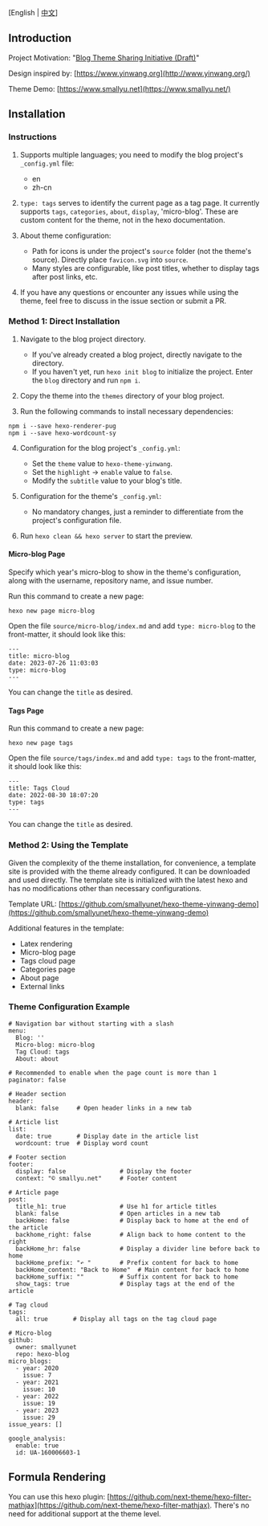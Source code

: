[English | [中文](README_zh.md)]

## Introduction

Project Motivation: "[Blog Theme Sharing Initiative (Draft)](https://smallyu.net/2021/02/11/%E5%8D%9A%E5%AE%A2%E4%B8%BB%E9%A2%98%E5%85%B1%E4%BA%AB%E8%AE%A1%E5%88%92/)"

Design inspired by: [https://www.yinwang.org](http://www.yinwang.org/)

Theme Demo: [https://www.smallyu.net](https://www.smallyu.net/)

## Installation

### Instructions

1. Supports multiple languages; you need to modify the blog project's `_config.yml` file:
    - en
    - zh-cn

2. `type: tags` serves to identify the current page as a tag page. It currently supports `tags`, `categories`, `about`, `display`, 'micro-blog'. These are custom content for the theme, not in the hexo documentation.

3. About theme configuration:
    - Path for icons is under the project's `source` folder (not the theme's source). Directly place `favicon.svg` into `source`.
    - Many styles are configurable, like post titles, whether to display tags after post links, etc.

4. If you have any questions or encounter any issues while using the theme, feel free to discuss in the issue section or submit a PR.

### Method 1: Direct Installation

1. Navigate to the blog project directory.
    - If you've already created a blog project, directly navigate to the directory.
    - If you haven't yet, run `hexo init blog` to initialize the project. Enter the `blog` directory and run `npm i`.

2. Copy the theme into the `themes` directory of your blog project.

3. Run the following commands to install necessary dependencies:

```
npm i --save hexo-renderer-pug
npm i --save hexo-wordcount-sy  
```

4. Configuration for the blog project's `_config.yml`:
    - Set the `theme` value to `hexo-theme-yinwang`.
    - Set the `highlight` -> `enable` value to `false`.
    - Modify the `subtitle` value to your blog's title.

5. Configuration for the theme's `_config.yml`:
    - No mandatory changes, just a reminder to differentiate from the project's configuration file.

6. Run `hexo clean && hexo server` to start the preview.

#### Micro-blog Page

Specify which year's micro-blog to show in the theme's configuration, along with the username, repository name, and issue number.

Run this command to create a new page:

```
hexo new page micro-blog
```

Open the file `source/micro-blog/index.md` and add `type: micro-blog` to the front-matter, it should look like this:

```
---
title: micro-blog
date: 2023-07-26 11:03:03
type: micro-blog
---
```

You can change the `title` as desired.

#### Tags Page

Run this command to create a new page:

```
hexo new page tags
```

Open the file `source/tags/index.md` and add `type: tags` to the front-matter, it should look like this:

```
---
title: Tags Cloud
date: 2022-08-30 18:07:20
type: tags
---
```


You can change the `title` as desired.

### Method 2: Using the Template

Given the complexity of the theme installation, for convenience, a template site is provided with the theme already configured. It can be downloaded and used directly. The template site is initialized with the latest hexo and has no modifications other than necessary configurations.

Template URL: [https://github.com/smallyunet/hexo-theme-yinwang-demo](https://github.com/smallyunet/hexo-theme-yinwang-demo)

Additional features in the template:
  - Latex rendering
  - Micro-blog page
  - Tags cloud page
  - Categories page
  - About page
  - External links

### Theme Configuration Example

```
# Navigation bar without starting with a slash
menu:
  Blog: ''
  Micro-blog: micro-blog
  Tag Cloud: tags
  About: about

# Recommended to enable when the page count is more than 1
paginator: false

# Header section
header:
  blank: false     # Open header links in a new tab

# Article list
list:
  date: true       # Display date in the article list
  wordcount: true  # Display word count

# Footer section
footer:
  display: false               # Display the footer
  context: "© smallyu.net"     # Footer content

# Article page
post:
  title_h1: true               # Use h1 for article titles
  blank: false                 # Open articles in a new tab
  backHome: false              # Display back to home at the end of the article
  backhome_right: false        # Align back to home content to the right
  backHome_hr: false           # Display a divider line before back to home
  backHome_prefix: "↶ "        # Prefix content for back to home
  backHome_content: "Back to Home"  # Main content for back to home
  backHome_suffix: ""          # Suffix content for back to home
  show_tags: true              # Display tags at the end of the article

# Tag cloud
tags:
  all: true       # Display all tags on the tag cloud page

# Micro-blog
github:
  owner: smallyunet
  repo: hexo-blog
micro_blogs:
  - year: 2020
    issue: 7
  - year: 2021
    issue: 10
  - year: 2022
    issue: 19
  - year: 2023
    issue: 29
issue_years: []

google_analysis:
  enable: true
  id: UA-160006603-1
```

## Formula Rendering

You can use this hexo plugin: [https://github.com/next-theme/hexo-filter-mathjax](https://github.com/next-theme/hexo-filter-mathjax). There's no need for additional support at the theme level.

